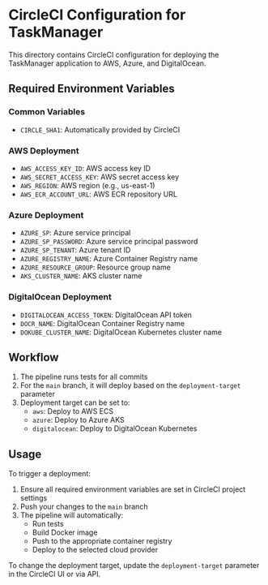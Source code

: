 # CircleCI Configuration for TaskManager

This directory contains CircleCI configuration for deploying the TaskManager application to AWS, Azure, and DigitalOcean.

## Required Environment Variables

### Common Variables
- `CIRCLE_SHA1`: Automatically provided by CircleCI

### AWS Deployment
- `AWS_ACCESS_KEY_ID`: AWS access key ID
- `AWS_SECRET_ACCESS_KEY`: AWS secret access key
- `AWS_REGION`: AWS region (e.g., us-east-1)
- `AWS_ECR_ACCOUNT_URL`: AWS ECR repository URL

### Azure Deployment
- `AZURE_SP`: Azure service principal
- `AZURE_SP_PASSWORD`: Azure service principal password
- `AZURE_SP_TENANT`: Azure tenant ID
- `AZURE_REGISTRY_NAME`: Azure Container Registry name
- `AZURE_RESOURCE_GROUP`: Resource group name
- `AKS_CLUSTER_NAME`: AKS cluster name

### DigitalOcean Deployment
- `DIGITALOCEAN_ACCESS_TOKEN`: DigitalOcean API token
- `DOCR_NAME`: DigitalOcean Container Registry name
- `DOKUBE_CLUSTER_NAME`: DigitalOcean Kubernetes cluster name

## Workflow

1. The pipeline runs tests for all commits
2. For the `main` branch, it will deploy based on the `deployment-target` parameter
3. Deployment target can be set to:
   - `aws`: Deploy to AWS ECS
   - `azure`: Deploy to Azure AKS
   - `digitalocean`: Deploy to DigitalOcean Kubernetes

## Usage

To trigger a deployment:

1. Ensure all required environment variables are set in CircleCI project settings
2. Push your changes to the `main` branch
3. The pipeline will automatically:
   - Run tests
   - Build Docker image
   - Push to the appropriate container registry
   - Deploy to the selected cloud provider

To change the deployment target, update the `deployment-target` parameter in the CircleCI UI or via API.
